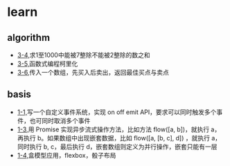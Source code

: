 # learn
## algorithm
- <a href="/algorithm/3-4.js">3-4,</a>求1至1000中能被7整除不能被2整除的数之和
- <a href="/algorithm/3-5.js">3-5,</a>函数式编程柯里化
- <a href="/algorithm/3-6.js">3-6,</a>传入一个数组，先买入后卖出，返回最佳买点与卖点
## basis
- <a href="/basis/1-1.html">1-1,</a>写一个自定义事件系统，实现 on off emit API，要求可以同时触发多个事件，也可同时取消多个事件
- <a href="/basis/1-3.html">1-3,</a>用 Promise 实现异步流式操作方法，比如方法 flow([a, b])，就执行 a，再执行 b。如果数组中出现嵌套数据，比如 flow([a, [b, c], d]) ，就执行 a，同时执行 b, c，最后执行 d，嵌套数组则定义为并行操作，嵌套只能有一层
- <a href="/basis/1-4.html">1-4,</a>盒模型应用，flexbox，骰子布局